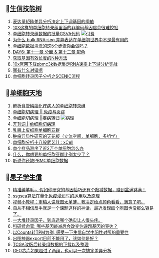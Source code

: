 ## 📝[生信技能树](https://github.com/ixxmu/mp_duty/issues?q=label%3A%E7%94%9F%E4%BF%A1%E6%8A%80%E8%83%BD%E6%A0%91+is%3Aclosed)
<!-- 1issueTable -->

1. [表达量矩阵差异分析决定上下调基因的阈值](https://github.com/ixxmu/mp_duty/issues/2270) 
2. [10X这样的单细胞转录组里面的非编码基因信息很难挖掘](https://github.com/ixxmu/mp_duty/issues/2257) 
3. [单细胞转录组数据的批量GSVA代码](https://github.com/ixxmu/mp_duty/issues/2256) [![付费](https://img.shields.io/github/labels/ixxmu/mp_duty/付费)](https://github.com/ixxmu/mp_duty/labels/付费)
4. [为什么 bulk RNA-seq 差异表达在单细胞世界中不是最有用的](https://github.com/ixxmu/mp_duty/issues/2251) 
5. [单细胞数据清洗的这5个步骤你会做吗？](https://github.com/ixxmu/mp_duty/issues/2250) 
6. [DAY6: 第十一章 分面 & 第十二章 配色](https://github.com/ixxmu/mp_duty/issues/2242) 
7. [获取基因有效长度的N种方法](https://github.com/ixxmu/mp_duty/issues/2235) 
8. [10x官网下载pbmc3k数据集走RNA速率上下游分析实战](https://github.com/ixxmu/mp_duty/issues/2230) 
9. [哪有什么对错呢](https://github.com/ixxmu/mp_duty/issues/2227) 
10. [单细胞转录因子分析之SCENIC流程](https://github.com/ixxmu/mp_duty/issues/2224) 
<!-- 1issueTable -->
## 📝[单细胞天地](https://github.com/ixxmu/mp_duty/issues?q=label%3A%E5%8D%95%E7%BB%86%E8%83%9E%E5%A4%A9%E5%9C%B0+is%3Aclosed)
<!-- 2issueTable -->

1. [解析食管鳞癌化疗病人的单细胞转录组](https://github.com/ixxmu/mp_duty/issues/2203) 
2. [单细胞切病理 || 免疫与炎症](https://github.com/ixxmu/mp_duty/issues/2175) 
3. [单细胞切病理 ||疾病转归](https://github.com/ixxmu/mp_duty/issues/2173) [![病理](https://img.shields.io/github/labels/ixxmu/mp_duty/病理)](https://github.com/ixxmu/mp_duty/labels/病理)
4. [开刊词 ||单细胞切病理](https://github.com/ixxmu/mp_duty/issues/2156) 
5. [乳腺上皮细胞单细胞亚群](https://github.com/ixxmu/mp_duty/issues/2113) 
6. [肿瘤异质性研究的天花板（立体空间，单细胞，多组学）](https://github.com/ixxmu/mp_duty/issues/2110) 
7. [单细胞分析十八般武艺11：xCell](https://github.com/ixxmu/mp_duty/issues/2025) 
8. [单个样品测序了近2万个单细胞怎么办](https://github.com/ixxmu/mp_duty/issues/1993) 
9. [什么，你想要的单细胞亚群比例太少了？](https://github.com/ixxmu/mp_duty/issues/1992) 
10. [听说你还缺PBMC单细胞数据](https://github.com/ixxmu/mp_duty/issues/1977) 
<!-- 2issueTable -->

## 📝[果子学生信](https://github.com/ixxmu/mp_duty/issues?q=label%3A%E6%9E%9C%E5%AD%90%E5%AD%A6%E7%94%9F%E4%BF%A1+is%3Aclosed)
<!-- 3issueTable -->

1. [精准薅羊毛~, 假如你研究的基因恰巧还有个敲减数据，赚到盆满钵满！](https://github.com/ixxmu/mp_duty/issues/2265) 
2. [ssgsea算法在量化免疫浸润时的运用以及原理](https://github.com/ixxmu/mp_duty/issues/2264) 
3. [视频小教程：审稿人说我图太单薄，我决定给点颜色看看，满意了吧。](https://github.com/ixxmu/mp_duty/issues/2249) 
4. [自从不相信反手就是一个课题这样的神话，最近发现画个圈图也没那么容易了。](https://github.com/ixxmu/mp_duty/issues/2248) 
5. [一大堆转录因子，到底选哪个确实让人很头疼。](https://github.com/ixxmu/mp_duty/issues/2228) 
6. [科研续命膏: 哪些基因敲减后会改变你课题基因的表达？](https://github.com/ixxmu/mp_duty/issues/2222) 
7. [以Counts转TPM为例, 感受一下生信自学中阳性对照的重要性](https://github.com/ixxmu/mp_duty/issues/2209) 
8. [出图神器export目前不能用了，该如何是好？](https://github.com/ixxmu/mp_duty/issues/2208) 
9. [TCGA改版后转录组数据的下载以及整理](https://github.com/ixxmu/mp_duty/issues/2201) 
10. [GEO芯片如果超过了两组，也可以一次搞定差异分析](https://github.com/ixxmu/mp_duty/issues/2138) 
<!-- 3issueTable -->

